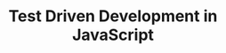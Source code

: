 ---
title: "Test Driven Development in JavaScript"
description: "Designed for teams who have taken on an Angular codebase"
duration: "3 days"
order: 5
---